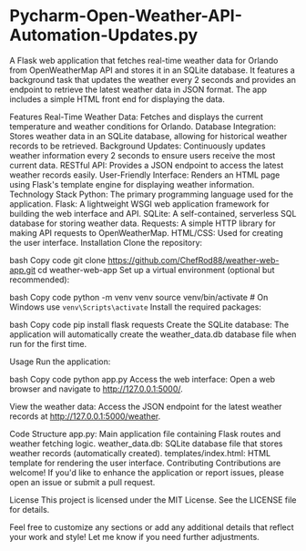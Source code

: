 # Pycharm-Open-Weather-API-Automation-Updates.py
A Flask web application that fetches real-time weather data for Orlando from OpenWeatherMap API and stores it in an SQLite database. It features a background task that updates the weather every 2 seconds and provides an endpoint to retrieve the latest weather data in JSON format. The app includes a simple HTML front end for displaying the data.

Features
Real-Time Weather Data: Fetches and displays the current temperature and weather conditions for Orlando.
Database Integration: Stores weather data in an SQLite database, allowing for historical weather records to be retrieved.
Background Updates: Continuously updates weather information every 2 seconds to ensure users receive the most current data.
RESTful API: Provides a JSON endpoint to access the latest weather records easily.
User-Friendly Interface: Renders an HTML page using Flask's template engine for displaying weather information.
Technology Stack
Python: The primary programming language used for the application.
Flask: A lightweight WSGI web application framework for building the web interface and API.
SQLite: A self-contained, serverless SQL database for storing weather data.
Requests: A simple HTTP library for making API requests to OpenWeatherMap.
HTML/CSS: Used for creating the user interface.
Installation
Clone the repository:

bash
Copy code
git clone https://github.com/ChefRod88/weather-web-app.git
cd weather-web-app
Set up a virtual environment (optional but recommended):

bash
Copy code
python -m venv venv
source venv/bin/activate  # On Windows use `venv\Scripts\activate`
Install the required packages:

bash
Copy code
pip install flask requests
Create the SQLite database: The application will automatically create the weather_data.db database file when run for the first time.

Usage
Run the application:

bash
Copy code
python app.py
Access the web interface: Open a web browser and navigate to http://127.0.0.1:5000/.

View the weather data: Access the JSON endpoint for the latest weather records at http://127.0.0.1:5000/weather.

Code Structure
app.py: Main application file containing Flask routes and weather fetching logic.
weather_data.db: SQLite database file that stores weather records (automatically created).
templates/index.html: HTML template for rendering the user interface.
Contributing
Contributions are welcome! If you'd like to enhance the application or report issues, please open an issue or submit a pull request.

License
This project is licensed under the MIT License. See the LICENSE file for details.

Feel free to customize any sections or add any additional details that reflect your work and style! Let me know if you need further adjustments.







